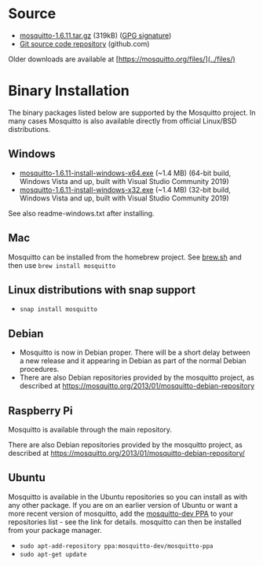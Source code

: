 <!--
.. title: Download
.. slug: download
.. date: 2020-08-11 12:08:00 UTC+1
.. tags: tag
.. category: category
.. link: link
.. description:
.. type: text
-->

# Source

* [mosquitto-1.6.11.tar.gz](https://mosquitto.org/files/source/mosquitto-1.6.11.tar.gz) (319kB) ([GPG signature](https://mosquitto.org/files/source/mosquitto-1.6.11.tar.gz.asc))
* [Git source code repository](https://github.com/eclipse/mosquitto) (github.com)

Older downloads are available at [https://mosquitto.org/files/](../files/)

# Binary Installation

The binary packages listed below are supported by the Mosquitto project. In many
cases Mosquitto is also available directly from official Linux/BSD
distributions.

## Windows

* [mosquitto-1.6.11-install-windows-x64.exe](https://mosquitto.org/files/binary/win64/mosquitto-1.6.11-install-windows-x64.exe) (~1.4 MB) (64-bit build, Windows Vista and up, built with Visual Studio Community 2019)
* [mosquitto-1.6.11-install-windows-x32.exe](https://mosquitto.org/files/binary/win32/mosquitto-1.6.11-install-windows-x86.exe) (~1.4 MB) (32-bit build, Windows Vista and up, built with Visual Studio Community 2019)

See also readme-windows.txt after installing.

## Mac
Mosquitto can be installed from the homebrew project. See
[brew.sh](https://brew.sh/) and then use `brew install mosquitto`

## Linux distributions with snap support

* `snap install mosquitto`

## Debian
* Mosquitto is now in Debian proper. There will be a short delay between a new
  release and it appearing in Debian as part of the normal Debian procedures.
* There are also Debian repositories provided by the mosquitto project, as
  described at <https://mosquitto.org/2013/01/mosquitto-debian-repository>

## Raspberry Pi
Mosquitto is available through the main repository.

There are also Debian repositories provided by the mosquitto project, as
described at <https://mosquitto.org/2013/01/mosquitto-debian-repository/>

## Ubuntu
Mosquitto is available in the Ubuntu repositories so you can install as with
any other package. If you are on an earlier version of Ubuntu or want a more
recent version of mosquitto, add the [mosquitto-dev
PPA](https://launchpad.net/%7Emosquitto-dev/+archive/mosquitto-ppa/) to your
repositories list - see the link for details. mosquitto can then be installed
from your package manager.

* `sudo apt-add-repository ppa:mosquitto-dev/mosquitto-ppa`
* `sudo apt-get update`
